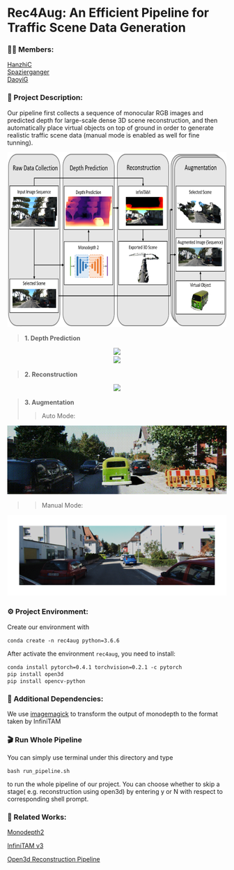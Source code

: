 # Rec4Aug: An Efficient Pipeline for Traffic Scene Data Generation

### :student: Members:  
[HanzhiC](https://github.com/HanzhiC)  
[Spazierganger](https://github.com/Spazierganger)  
[DaoyiG](https://github.com/DaoyiG)

### :page_with_curl: Project Description:
Our pipeline first collects a sequence of monocular RGB images and predicted depth for large-scale dense 3D scene reconstruction, and then automatically place virtual objects on top of ground in order to generate realistic traffic scene data (manual mode is enabled as well for fine tunning).

<div align=center><img width="800" height="400" src="https://github.com/DaoyiG/Dense-Monocular-3D-Mapping-for-AR/blob/master/images/stages.png"/></div>  

>**1. Depth Prediction**  

<div align=center><img src="https://github.com/DaoyiG/Dense-Monocular-3D-Mapping-for-AR/blob/master/images/input%2000_00_00-00_00_30.gif"/></div>  
<div align=center><img src="https://github.com/DaoyiG/Dense-Monocular-3D-Mapping-for-AR/blob/master/images/depth%2000_00_00-00_00_30.gif"/></div>  

>**2. Reconstruction**

<div align=center><img src="https://github.com/DaoyiG/Dense-Monocular-3D-Mapping-for-AR/blob/master/images/blender1500_final%2000_00_00-00_00_30.gif"/></div>  

>**3. Augmentation**  
>>Auto Mode:  

<div align=center><img src="https://github.com/DaoyiG/Dense-Monocular-3D-Mapping-for-AR/blob/master/images/scene6%2000_00_00-00_00_30.gif"/></div>  

>>Manual Mode: 

<div align=center><img src="https://github.com/DaoyiG/Dense-Monocular-3D-Mapping-for-AR/blob/master/images/scene3_aug.png"/></div>  

### :gear: Project Environment:  
Create our environment with 
```
conda create -n rec4aug python=3.6.6
```

After activate the environment ```rec4aug```, you need to install:
```
conda install pytorch=0.4.1 torchvision=0.2.1 -c pytorch
pip install open3d
pip install opencv-python
```  
### :toolbox: Additional Dependencies:

We use [imagemagick](https://imagemagick.org/) to transform the output of monodepth to the format taken by InfiniTAM  

### :clapper: Run Whole Pipeline  
You can simply use terminal under this directory and type
```
bash run_pipeline.sh
```
to run the whole pipeline of our project. You can choose whether to skip a stage( e.g. reconstruction using open3d) 
by entering y or N with respect to corresponding shell prompt.


### :link: Related Works:  
[Monodepth2](https://github.com/nianticlabs/monodepth2)  

[InfiniTAM v3](https://github.com/victorprad/InfiniTAM)  

[Open3d Reconstruction Pipeline](https://github.com/intel-isl/Open3D/tree/master/examples/python/ReconstructionSystem)  


